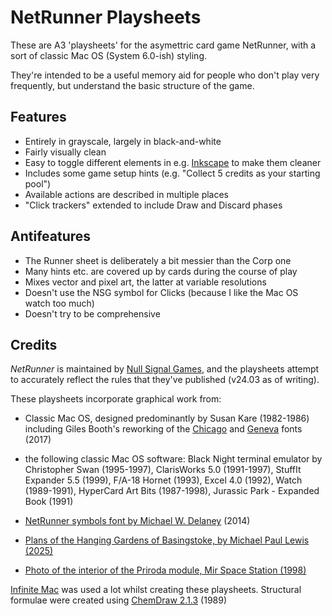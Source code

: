 # NetRunner Playsheets

These are A3 'playsheets' for the asymettric card game NetRunner, with a sort of classic Mac OS (System 6.0-ish) styling.

They're intended to be a useful memory aid for people who don't play very frequently, but understand the basic structure of the game.

## Features
- Entirely in grayscale, largely in black-and-white
- Fairly visually clean
- Easy to toggle different elements in e.g. [Inkscape](https://inkscape.org/) to make them cleaner
- Includes some game setup hints (e.g. "Collect 5 credits as your starting pool")
- Available actions are described in multiple places
- "Click trackers" extended to include Draw and Discard phases

## Antifeatures
- The Runner sheet is deliberately a bit messier than the Corp one
- Many hints etc. are covered up by cards during the course of play
- Mixes vector and pixel art, the latter at variable resolutions
- Doesn't use the NSG symbol for Clicks (because I like the Mac OS watch too much)
- Doesn't try to be comprehensive

## Credits

_NetRunner_ is maintained by [Null Signal Games](https://nullsignal.games/), and the playsheets attempt to accurately reflect the rules that they've published (v24.03 as of writing).

These playsheets incorporate graphical work from:

- Classic Mac OS, designed predominantly by Susan Kare (1982-1986)
   including Giles Booth's reworking of the [Chicago](http://www.pentacom.jp/pentacom/bitfontmaker2/gallery/?id=3778) and [Geneva](http://www.pentacom.jp/pentacom/bitfontmaker2/gallery/?id=3809) fonts (2017)

- the following classic Mac OS software:
  Black Night terminal emulator by Christopher Swan (1995-1997),
  ClarisWorks 5.0 (1991-1997), StuffIt Expander 5.5 (1999),
  F/A-18 Hornet (1993), Excel 4.0 (1992), Watch (1989-1991),
  HyperCard Art Bits (1987-1998), Jurassic Park - Expanded Book (1991)

- [NetRunner symbols font by Michael W. Delaney](https://github.com/MWDelaney/Netrunner-Icon-Font) (2014)

- [Plans of the Hanging Gardens of Basingstoke, by Michael Paul Lewis (2025)](https://architecturetoday.co.uk/plant-hanging-gardens-of-basingstoke-peter-foggo-arup-group-2-twelve-architects-studio-knight-stokoe/)

- [Photo of the interior of the Priroda module, Mir Space Station (1998)](https://catalog.archives.gov/id/23162923)  

[Infinite Mac](https://infinitemac.org/) was used a lot whilst creating these playsheets. Structural formulae were created using [ChemDraw 2.1.3](https://www.macintoshrepository.org/33149-chemdraw-2-1-3) (1989)
